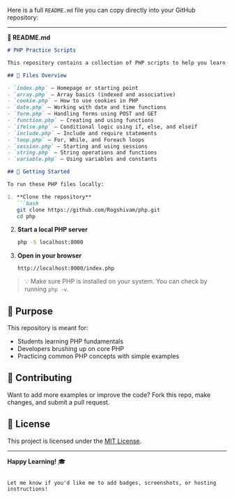 Here is a full `README.md` file you can copy directly into your GitHub repository:

---

**📄 README.md**

````markdown
# PHP Practice Scripts

This repository contains a collection of PHP scripts to help you learn and practice basic to intermediate PHP concepts. It's designed for beginners who want to get hands-on experience with PHP.

## 📂 Files Overview

- `index.php` – Homepage or starting point
- `array.php` – Array basics (indexed and associative)
- `cookie.php` – How to use cookies in PHP
- `date.php` – Working with date and time functions
- `form.php` – Handling forms using POST and GET
- `function.php` – Creating and using functions
- `ifelse.php` – Conditional logic using if, else, and elseif
- `include.php` – Include and require statements
- `loop.php` – For, While, and Foreach loops
- `session.php` – Starting and using sessions
- `string.php` – String operations and functions
- `variable.php` – Using variables and constants

## 🚀 Getting Started

To run these PHP files locally:

1. **Clone the repository**
   ```bash
   git clone https://github.com/Rogshivam/php.git
   cd php
````

2. **Start a local PHP server**

   ```bash
   php -S localhost:8000
   ```

3. **Open in your browser**

   ```
   http://localhost:8000/index.php
   ```

> 💡 Make sure PHP is installed on your system. You can check by running `php -v`.

## 🎯 Purpose

This repository is meant for:

* Students learning PHP fundamentals
* Developers brushing up on core PHP
* Practicing common PHP concepts with simple examples

## 🤝 Contributing

Want to add more examples or improve the code? Fork this repo, make changes, and submit a pull request.

## 📄 License

This project is licensed under the [MIT License](LICENSE).

---

**Happy Learning!** 🎓

```

Let me know if you'd like me to add badges, screenshots, or hosting instructions!
```
